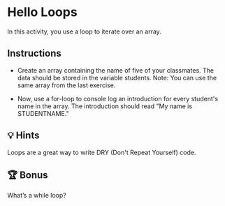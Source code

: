 # Hello Loops

In this activity, you use a loop to iterate over an array.

## Instructions
* Create an array containing the name of five of your classmates. The data should be stored in the variable students. Note: You can use the same array from the last exercise.

* Now, use a for-loop to console log an introduction for every student's name in the array. The introduction should read "My name is STUDENTNAME." 


## 💡 Hints

Loops are a great way to write DRY (Don't Repeat Yourself) code. 


## 🏆 Bonus

What’s a while loop?